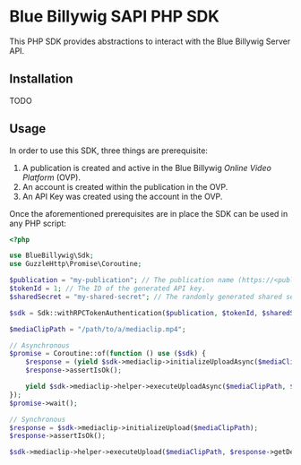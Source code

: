# Blue Billywig SAPI PHP SDK

This PHP SDK provides abstractions to interact with the Blue Billywig Server API.

## Installation

TODO

## Usage

In order to use this SDK, three things are prerequisite:

1. A publication is created and active in the Blue Billywig _Online Video Platform_ (OVP).
2. An account is created within the publication in the OVP.
3. An API Key was created using the account in the OVP.

Once the aforementioned prerequisites are in place the SDK can be used in any PHP script:

```php
<?php

use BlueBillywig\Sdk;
use GuzzleHttp\Promise\Coroutine;

$publication = "my-publication"; // The publication name (https://<publication name>.bbvms.com) in which the account and API key were created.
$tokenId = 1; // The ID of the generated API key.
$sharedSecret = "my-shared-secret"; // The randomly generated shared secret.

$sdk = Sdk::withRPCTokenAuthentication($publication, $tokenId, $sharedSecret);

$mediaClipPath = "/path/to/a/mediaclip.mp4";

// Asynchronous
$promise = Coroutine::of(function () use ($sdk) {
    $response = (yield $sdk->mediaclip->initializeUploadAsync($mediaClipPath));
    $response->assertIsOk();

    yield $sdk->mediaclip->helper->executeUploadAsync($mediaClipPath, $response->getDecodedBody());
});
$promise->wait();

// Synchronous
$response = $sdk->mediaclip->initializeUpload($mediaClipPath);
$response->assertIsOk();

$sdk->mediaclip->helper->executeUpload($mediaClipPath, $response->getDecodedBody());
```
